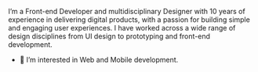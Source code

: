 I’m a Front-end Developer and multidisciplinary Designer with 10 years of experience in delivering digital products, with a passion for building simple and engaging user experiences. I have worked across a wide range of design disciplines from UI design to prototyping and front-end development.

- 👀 I’m interested in Web and Mobile development.
